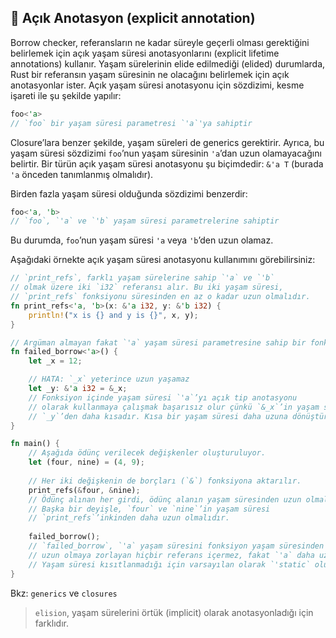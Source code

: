 ## 📝 Açık Anotasyon (explicit annotation)

Borrow checker, referansların ne kadar süreyle geçerli olması gerektiğini belirlemek için açık yaşam süresi anotasyonlarını (explicit lifetime annotations) kullanır. Yaşam sürelerinin elide edilmediği (elided) durumlarda, Rust bir referansın yaşam süresinin ne olacağını belirlemek için açık anotasyonlar ister. Açık yaşam süresi anotasyonu için sözdizimi, kesme işareti ile şu şekilde yapılır:

```rust
foo<'a>
// `foo` bir yaşam süresi parametresi `'a`'ya sahiptir
```

Closure’lara benzer şekilde, yaşam süreleri de generics gerektirir. Ayrıca, bu yaşam süresi sözdizimi `foo`’nun yaşam süresinin `'a`’dan uzun olamayacağını belirtir. Bir türün açık yaşam süresi anotasyonu şu biçimdedir: `&'a T` (burada `'a` önceden tanımlanmış olmalıdır).

Birden fazla yaşam süresi olduğunda sözdizimi benzerdir:

```rust
foo<'a, 'b>
// `foo`, `'a` ve `'b` yaşam süresi parametrelerine sahiptir
```

Bu durumda, `foo`’nun yaşam süresi `'a` veya `'b`’den uzun olamaz.

Aşağıdaki örnekte açık yaşam süresi anotasyonu kullanımını görebilirsiniz:

```rust
// `print_refs`, farklı yaşam sürelerine sahip `'a` ve `'b`
// olmak üzere iki `i32` referansı alır. Bu iki yaşam süresi,
// `print_refs` fonksiyonu süresinden en az o kadar uzun olmalıdır.
fn print_refs<'a, 'b>(x: &'a i32, y: &'b i32) {
    println!("x is {} and y is {}", x, y);
}

// Argüman almayan fakat `'a` yaşam süresi parametresine sahip bir fonksiyon.
fn failed_borrow<'a>() {
    let _x = 12;

    // HATA: `_x` yeterince uzun yaşamaz
    let _y: &'a i32 = &_x;
    // Fonksiyon içinde yaşam süresi `'a`’yı açık tip anotasyonu
    // olarak kullanmaya çalışmak başarısız olur çünkü `&_x`’in yaşam süresi,
    // `_y`’den daha kısadır. Kısa bir yaşam süresi daha uzuna dönüştürülemez.
}

fn main() {
    // Aşağıda ödünç verilecek değişkenler oluşturuluyor.
    let (four, nine) = (4, 9);
    
    // Her iki değişkenin de borçları (`&`) fonksiyona aktarılır.
    print_refs(&four, &nine);
    // Ödünç alınan her girdi, ödünç alanın yaşam süresinden uzun olmalıdır.
    // Başka bir deyişle, `four` ve `nine`’in yaşam süresi
    // `print_refs`’inkinden daha uzun olmalıdır.
    
    failed_borrow();
    // `failed_borrow`, `'a` yaşam süresini fonksiyon yaşam süresinden
    // uzun olmaya zorlayan hiçbir referans içermez, fakat `'a` daha uzundur.
    // Yaşam süresi kısıtlanmadığı için varsayılan olarak `'static` olur.
}
```

Bkz:
`generics` ve `closures`

> `elision`, yaşam sürelerini örtük (implicit) olarak anotasyonladığı için farklıdır.
